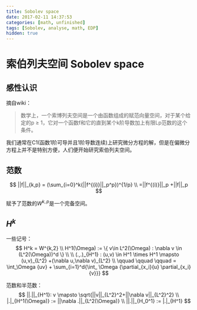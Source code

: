 ```yaml
---
title: Sobolev space
date: 2017-02-11 14:37:53
categories: [math, unfinished]
tags: [Sobolev, analyse, math, EDP]
hidden: true
---
```


# 索伯列夫空间 Sobolev space

## 感性认识

摘自wiki：

>数学上，一个索博列夫空间是一个由函数组成的赋范向量空间，对于某个给定的p ≥ 1，它对一个函数f和它的直到某个k阶导数加上有限Lp范数的这个条件。

我们通常在C1(函数1阶可导并且1阶导数连续)上研究微分方程的解，但是在偏微分方程上并不是特别方便，人们便开始研究索伯列夫空间。

## 范数

$$
||f||_{k,p} = (\sum_{i=0}^k{||f^{(i)}||_p^p})^{1/p} \\
=||f^{(i)}||_p +||f||_p
$$

赋予了范数的$W^{k,p}$是一个完备空间。

## $H^k$

一些记号：
$$
H^k = W^{k,2} \\
H^1(\Omega) := \{ v\in L^2(\Omega) : \nabla v \in (L^2(\Omega))^d \} \\ \\
(.,.)_{H^1} : (u,v) \in H^1 \times H^1 \mapsto (u,v)_{L^2} +(\nabla u,\nabla v)_{L^2} \\
\qquad \qquad \qquad = \int_\Omega {uv} + \sum_{i=1}^d{\int_ \Omega {\partial_{x_i}{u} \partial_{x_i}{v}}}
$$

范数和半范数：
$$
||.||_{H^1}: v \mapsto \sqrt{||v||_{L^2}^2+||\nabla v||_{L^2}^2} \\
|.|_{H^1(\Omega)} := ||\nabla .||_{L^2(\Omega)} \\
||.||_{H_0^1} := |.|_{H^1}
$$
